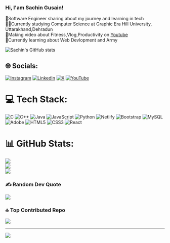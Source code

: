 ### Hi, I'am Sachin Gusain!

🙎Software Engineer sharing about my journey and learning in tech<br/>
🧑‍🎓Currently studying Computer Science at Graphic Era Hill University, Uttarakhand,Dehradun<br/>
🎨Making video about Fitness,Vlog,Productivity on [Youtube](https://www.youtube.com/@sachingusain6609)<br/>
💭Currently learning about Web Devlopment and Army<br/>

![Sachin's GitHub stats](https://github-readme-stats.vercel.app/api?username=Gusainji&show_icons=true&theme=radical)


## 🌐 Socials:
[![Instagram](https://img.shields.io/badge/Instagram-%23E4405F.svg?logo=Instagram&logoColor=white)](https://instagram.com/sachin_gusain) [![LinkedIn](https://img.shields.io/badge/LinkedIn-%230077B5.svg?logo=linkedin&logoColor=white)](https://linkedin.com/in/https://www.linkedin.com/in/sachin-gusain-440906298/) [![X](https://img.shields.io/badge/X-black.svg?logo=X&logoColor=white)](https://x.com/Gusainfitness) [![YouTube](https://img.shields.io/badge/YouTube-%23FF0000.svg?logo=YouTube&logoColor=white)](https://youtube.com/@UCmPgBJU0bedZXdDKvEMOJRg) 

# 💻 Tech Stack:
![C](https://img.shields.io/badge/c-%2300599C.svg?style=for-the-badge&logo=c&logoColor=white) ![C++](https://img.shields.io/badge/c++-%2300599C.svg?style=for-the-badge&logo=c%2B%2B&logoColor=white) ![Java](https://img.shields.io/badge/java-%23ED8B00.svg?style=for-the-badge&logo=openjdk&logoColor=white) ![JavaScript](https://img.shields.io/badge/javascript-%23323330.svg?style=for-the-badge&logo=javascript&logoColor=%23F7DF1E) ![Python](https://img.shields.io/badge/python-3670A0?style=for-the-badge&logo=python&logoColor=ffdd54) ![Netlify](https://img.shields.io/badge/netlify-%23000000.svg?style=for-the-badge&logo=netlify&logoColor=#00C7B7) ![Bootstrap](https://img.shields.io/badge/bootstrap-%238511FA.svg?style=for-the-badge&logo=bootstrap&logoColor=white) ![MySQL](https://img.shields.io/badge/mysql-%2300000f.svg?style=for-the-badge&logo=mysql&logoColor=white) ![Adobe](https://img.shields.io/badge/adobe-%23FF0000.svg?style=for-the-badge&logo=adobe&logoColor=white) ![HTML5](https://img.shields.io/badge/html5-%23E34F26.svg?style=for-the-badge&logo=html5&logoColor=white) ![CSS3](https://img.shields.io/badge/css3-%231572B6.svg?style=for-the-badge&logo=css3&logoColor=white) ![React](https://img.shields.io/badge/react-%2320232a.svg?style=for-the-badge&logo=react&logoColor=%2361DAFB)
# 📊 GitHub Stats:
![](https://github-readme-stats.vercel.app/api?username=Gusainji&theme=dark&hide_border=false&include_all_commits=false&count_private=false)<br/>
![](https://github-readme-streak-stats.herokuapp.com/?user=Gusainji&theme=dark&hide_border=false)<br/>
![](https://github-readme-stats.vercel.app/api/top-langs/?username=Gusainji&theme=dark&hide_border=false&include_all_commits=false&count_private=false&layout=compact)

### ✍️ Random Dev Quote
![](https://quotes-github-readme.vercel.app/api?type=horizontal&theme=radical)

### 🔝 Top Contributed Repo
![](https://github-contributor-stats.vercel.app/api?username=Gusainji&limit=5&theme=dark&combine_all_yearly_contributions=true)

---
[![](https://visitcount.itsvg.in/api?id=Gusainji&icon=0&color=0)](https://visitcount.itsvg.in)

<!-- Proudly created with GPRM ( https://gprm.itsvg.in ) -->
